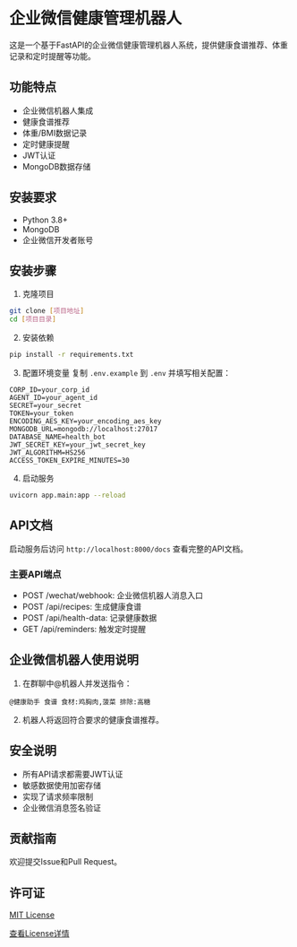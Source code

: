 # 企业微信健康管理机器人

这是一个基于FastAPI的企业微信健康管理机器人系统，提供健康食谱推荐、体重记录和定时提醒等功能。

## 功能特点

- 企业微信机器人集成
- 健康食谱推荐
- 体重/BMI数据记录
- 定时健康提醒
- JWT认证
- MongoDB数据存储

## 安装要求

- Python 3.8+
- MongoDB
- 企业微信开发者账号

## 安装步骤

1. 克隆项目
```bash
git clone [项目地址]
cd [项目目录]
```

2. 安装依赖
```bash
pip install -r requirements.txt
```

3. 配置环境变量
复制 `.env.example` 到 `.env` 并填写相关配置：
```
CORP_ID=your_corp_id
AGENT_ID=your_agent_id
SECRET=your_secret
TOKEN=your_token
ENCODING_AES_KEY=your_encoding_aes_key
MONGODB_URL=mongodb://localhost:27017
DATABASE_NAME=health_bot
JWT_SECRET_KEY=your_jwt_secret_key
JWT_ALGORITHM=HS256
ACCESS_TOKEN_EXPIRE_MINUTES=30
```

4. 启动服务
```bash
uvicorn app.main:app --reload
```

## API文档

启动服务后访问 `http://localhost:8000/docs` 查看完整的API文档。

### 主要API端点

- POST /wechat/webhook: 企业微信机器人消息入口
- POST /api/recipes: 生成健康食谱
- POST /api/health-data: 记录健康数据
- GET /api/reminders: 触发定时提醒

## 企业微信机器人使用说明

1. 在群聊中@机器人并发送指令：
```
@健康助手 食谱 食材:鸡胸肉,菠菜 排除:高糖
```

2. 机器人将返回符合要求的健康食谱推荐。

## 安全说明

- 所有API请求都需要JWT认证
- 敏感数据使用加密存储
- 实现了请求频率限制
- 企业微信消息签名验证

## 贡献指南

欢迎提交Issue和Pull Request。

## 许可证

[MIT License](https://opensource.org/license/mit)

[查看License详情](https://github.com/pluckypioneer/git-cooperations/blob/main/LICENSE)

